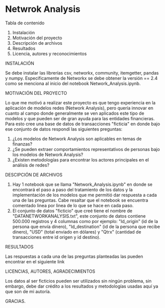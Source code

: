 # Netwrok Analysis

Tabla de contenido

1.  Instalación
2.  Motivación del proyecto
3.  Descripción de archivos
4.  Resultados
5.  Licencia, autores y reconocimientos

INSTALACIÓN

Se debe instalar las librerías csv, networkx, community, itemgetter, pandas y numpy. Especificamente de Networkx se debe obtener la versión == 2.4 como se menciona al inicio del notebook Network_Analysis.ipynb.

MOTIVACIÓN DEL PROYECTO

Lo que me motivó a realizar este proyecto es que tengo experiencia en la aplicación de modelos redes (Network Analysis), pero quería innovar en cuanto al campo donde generalmente se ven aplicados este tipo de modelos y que pueden ser de gran ayuda para las entidades financieras. Para esto cree una base de datos de transacciones "ficticia" en donde bajo ese conjunto de datos respondí las siguientes preguntas:

1.	¿Los modelos de Network Analysis son aplicables en temas de finanzas?
2.  ¿Se pueden extraer comportamientos representativos de personas bajo los modelos de Network Analysis?
3.  ¿Existen metodologías para encontrar los actores principales en el análisis de redes?

DESCIPCIÓN DE ARCHIVOS

1.  Hay 1 notebook que se llama "Network_Analysis.ipynb" en donde se encontrará el paso a paso del tratamiento de los datos y la implementación de los modelos que me permitió dar respuesta a cada una de las preguntas. Cabe resaltar que el notebook se encuentra comentado linea por linea de lo que se hace en cada paso.
2.  El conjunto de datos "ficticio" que creé tiene el nombre de "DATANETWORKANALYSIS.txt", este conjunto de datos contiene 500.000 registros y 4 columnas como por ejemplo: "Id_origin" (id de la persona que envía dinero), "Id_destination" (id de la persona que recibe dinero), "USD" (total enviado en dólares) y "Qtrx" (cantidad de transacciones entre id origen y id destino).

RESULTADOS

Las respuestas a cada una de las preguntas planteadas las pueden encontrar en el siguiente link

LICENCIAS, AUTORES, AGRADECIMIENTOS

Los datos al ser ficticios pueden ser utilizados sin ningún problema, sin embargo, debe dar crédito a los resultados y metodologías usadas aquí ya que son de mi autoría.

GRACIAS.
